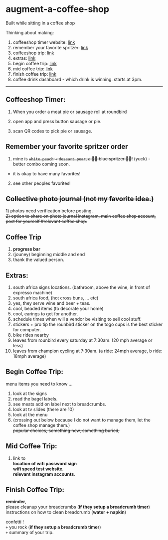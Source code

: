 # augment-a-coffee-shop
Built while sitting in a coffee shop

Thinking about making:<br/> 
1) coffeeshop timer website: [link](https://github.com/MichaelDimmitt/augment-a-coffee-shop#:~:text=coffee%20trip%3A%20link-,Coffeeshop%20Timer%3A,-When%20you%20order)
2) remember your favorite spritzer: [link](https://github.com/MichaelDimmitt/augment-a-coffee-shop#:~:text=Remember%20your%20favorite%20spritzer%20order)
3) coffeeshop trip: [link](https://github.com/MichaelDimmitt/augment-a-coffee-shop#:~:text=relevant%20coffee%20shop.-,Coffee%20Trip,-has%20progress%20bar)
4) extras: [link](https://github.com/MichaelDimmitt/augment-a-coffee-shop/blob/main/README.md#:~:text=the%20valued%20person.-,extras%3A,-south%20africa%20signs)
5) begin coffee trip: [link](https://github.com/MichaelDimmitt/augment-a-coffee-shop#:~:text=you%20valued%20person.-,Begin%20Coffee%20Trip%3A,-menu%20items%20you)
6) mid coffee trip: [link](https://github.com/MichaelDimmitt/augment-a-coffee-shop#:~:text=new%2C%20something%20buried%2C-,Mid%20Coffee%20Trip%3A,-link%20to%0Alocation)
7) finish coffee trip: [link](https://github.com/MichaelDimmitt/augment-a-coffee-shop#:~:text=instagram%20accounts.-,Finish%20Coffee%20Trip%3A,-reminder%2C%0Aplease)
8) coffee drink dashboard - which drink is winning. starts at 3pm.
<hr/>

## Coffeeshop Timer:
1) When you order a meat pie or sausage roll at roundbird

2) open app and press button sausage or pie.
3) scan QR codes to pick pie or sausage.

## Remember your favorite spritzer order
1) mine is ~~`white peach` + `deseart pear`, a 💙💙 blue spritzer 💙💙!~~ (yuck) - better combo coming soon.
 - it is okay to have many favorites!
2) see other peoples favorites!

## ~~Collective photo journal (not my favorite idea.)~~
~~1) photos need verification before posting.~~<br/>
~~2) option to share on photo journal instagram, main coffee shop account, post for yourself #relevant coffee shop.~~

## Coffee Trip
1) **progress bar**
2) (jouney) beginning middle and end
3) thank the valued person.

## Extras:
1) south africa signs locations. (bathroom, above the wine, in front of expresso machine)
2) south africa food, (hot cross buns, ... etc)
3) yes, they serve wine and beer + teas.
4) cool, beaded items (to decorate your home)
5) cool, earings to get for another.
6) schedule times when will a vendor be visiting to sell cool stuff.
7) stickers + pro tip the rounbird sticker on the togo cups is the best sticker for computer.
8) bike rides nearby<br/>
1) leaves from rounbird every saturday at 7:30am. (20 mph average or less)
2) leaves from champion cycling at 7:30am. (a ride: 24mph average, b ride: 18mph average)

## Begin Coffee Trip:
menu items you need to know ...<br/>
1) look at the signs
2) read the bagel labels.
3) see meats add on label next to breadcrumbs.
4) look at tv slides (there are 10)
5) look at the menu
6) (crossing out below because I do not want to manage them, let the coffee shop manage them.)<br/>
~~popular choices, something new, something buried,~~

## Mid Coffee Trip:
1) link to <br/>
**location of wifi password sign**<br/>
**wifi speed test website**.<br/>
**relevant instagram accounts**.

## Finish Coffee Trip:
**reminder**, <br/>
please cleanup your breadcrumbs (**if they setup a breadcrumb timer**)<br/>
instructions on how to clean breadcrumb (**water + napkin**)

confetti !<br/>
`+` you rock (**if they setup a breadcrumb timer**)<br/>
`+` summary of your trip.

